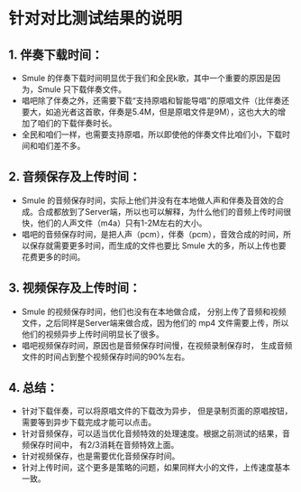 # 针对对比测试结果的说明

## 1. 伴奏下载时间：

- Smule 的伴奏下载时间明显优于我们和全民k歌，其中一个重要的原因是因为，Smule 只下载伴奏文件。
- 唱吧除了伴奏之外，还需要下载“支持原唱和智能导唱”的原唱文件（比伴奏还要大，如追光者这首歌，伴奏是5.4M，但是原唱文件是9M），这也大大的增加了咱们的下载伴奏时长。
- 全民和咱们一样，也需要支持原唱，所以即使他的伴奏文件比咱们小，下载时间和咱们差不多。


## 2. 音频保存及上传时间：

- Smule 的音频保存时间，实际上他们并没有在本地做人声和伴奏及音效的合成。合成都放到了Server端，所以也可以解释，为什么他们的音频上传时间很快，他们的人声文件（m4a）只有1-2M左右的大小。
- 唱吧的音频保存时间，是把人声（pcm），伴奏（pcm），音效合成的时间，所以保存就需要更多时间，而生成的文件也要比 Smule 大的多，所以上传也要花费更多的时间。


## 3. 视频保存及上传时间：

- Smule 的视频保存时间，他们也没有在本地做合成， 分别上传了音频和视频文件，之后同样是Server端来做合成，因为他们的 mp4 文件需要上传，所以他们的视频异步上传时间明显长了很多。
- 唱吧视频保存时间，原因也是音频保存时间慢，在视频录制保存时， 生成音频文件的时间占到整个视频保存时间的90%左右。


## 4. 总结：

- 针对下载伴奏，可以将原唱文件的下载改为异步， 但是录制页面的原唱按钮，需要等到异步下载完成才能可以点击。
- 针对音频保存，可以适当优化音频特效的处理速度。根据之前测试的结果，音频保存时间中， 有2/3消耗在音频特效上面。
- 针对视频保存，也是需要优化音频保存时间。
- 针对上传时间，这个更多是策略的问题，如果同样大小的文件，上传速度基本一致。